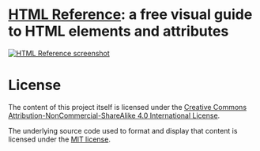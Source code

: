 # [HTML Reference](https://atomcss.ru): a free visual guide to HTML elements and attributes

[![HTML Reference screenshot](https://raw.github.com/jgthms/html-reference/master/images/html-reference-share.png)](https://atomcss.ru)

# License

The content of this project itself is licensed under the [Creative Commons Attribution-NonCommercial-ShareAlike 4.0 International License](http://creativecommons.org/licenses/by-nc-sa/4.0/).

The underlying source code used to format and display that content is licensed under the [MIT license](http://opensource.org/licenses/mit-license.php).
